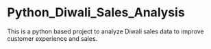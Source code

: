 # Python_Diwali_Sales_Analysis
This is a python based project to analyze Diwali sales data to improve customer experience and sales.
